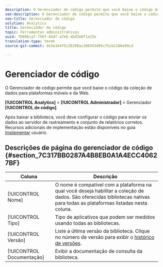 ```yaml
---
description: O Gerenciador de código permite que você baixe o código da coleção de dados para plataformas móveis e da Web.
seo-description: O Gerenciador de código permite que você baixe o código da coleção de dados para plataformas móveis e da Web.
seo-title: Gerenciador de código
solution: Analytics
title: Gerenciador de código
topic: Ferramentas administrativas
uuid: 7b60bca7-756f-444f-a7e6-abd3e0f1a15e
translation-type: tm+mt
source-git-commit: 4e3e164f5c28290ac280343d95cf5cb1186e09cd

---
```



# Gerenciador de código

O Gerenciador de código permite que você baixe o código da coleção de dados para plataformas móveis e da Web.

**[!UICONTROL Analytics]** &gt; **[!UICONTROL Administrador]** &gt; Gerenciador **[!UICONTROL de código]**.

Após baixar a biblioteca, você deve configurar o código para enviar os dados ao servidor de rastreamento e conjunto de relatórios corretos. Recursos adicionais de implementação estão disponíveis no guia [Implementar](/help/implement/home.md) usuário.

## Descrições de página do gerenciador de código {#section_7C317BB0287A4B8EB0A1A4ECC40627BF}

| Coluna | Descrição |
|--- |--- |
| [!UICONTROL Nome] | O nome é compatível com a plataforma na qual você deseja habilitar a coleção de dados. São oferecidas bibliotecas nativas para todas as plataformas listadas nesta coluna. |
| [!UICONTROL Tipo] | Tipo de aplicativos que podem ser medidos usando todas as bibliotecas. |
| [!UICONTROL Versão] | Liste a última versão da biblioteca. Clique no número de versão para exibir o [histórico de versões](https://marketing.adobe.com/resources/help/en_US/sc/appmeasurement/release/). |
| [!UICONTROL Documentação] | Exibir a documentação de consulta da biblioteca. |
